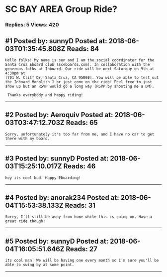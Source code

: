 # SC BAY AREA Group Ride?

### Replies: 5 Views: 420

## \#1 Posted by: sunnyD Posted at: 2018-06-03T01:35:45.808Z Reads: 84

```
Hello folks! My name is sun and I am the social coordinator for the Santa Cruz Eboard club (sceboards.com). In collaboration with the generous folks at Inboard. Our ride will be next Saturday on 9th at 4:30pm at
[701 W. Cliff Dr, Santa Cruz, CA 95060]. You will be able to test out the Inboard Monolith 1 or just come on the ride! Feel free to just show up but an RSVP would go a long way (RSVP by shooting me a DM).

 Thanks everybody and happy riding!
```

---
## \#2 Posted by: Aeroquiv Posted at: 2018-06-03T03:47:12.703Z Reads: 65

```
Sorry, unfortunately it's too far from me, and I have no car to get there with my board.
```

---
## \#3 Posted by: sunnyD Posted at: 2018-06-03T15:25:10.017Z Reads: 46

```
hey its cool bud. Happy Eboarding!
```

---
## \#4 Posted by: anorak234 Posted at: 2018-06-04T15:53:38.133Z Reads: 31

```
Sorry, I’ll still be away from home while this is going on. Have a great ride though!
```

---
## \#5 Posted by: sunnyD Posted at: 2018-06-04T16:05:51.646Z Reads: 27

```
its cool man! We will be having one every month so i'm sure you'll be able to swing by at some point.
```

---
